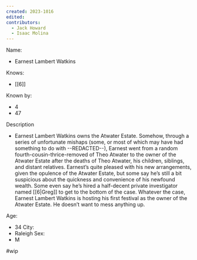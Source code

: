 ```yaml
---
created: 2023-1016
edited:
contributors:
  - Jack Howard
  - Isaac Molina
---
```


Name:
- Earnest Lambert Watkins

Knows:
- [[6]]

Known by:
- 4
- 47

Description
- Earnest Lambert Watkins owns the Atwater Estate. Somehow, through a series of unfortunate mishaps (some, or most of which may have had something to do with --REDACTED--), Earnest went from a random fourth-cousin-thrice-removed of Theo Atwater to the owner of the Atwater Estate after the deaths of Theo Atwater, his children, siblings, and distant relatives. Earnest’s quite pleased with his new arrangements, given the opulence of the Atwater Estate, but some say he’s still a bit suspicious about the quickness and convenience of his newfound wealth. Some even say he’s hired a half-decent private investigator named [[6|Greg]] to get to the bottom of the case. Whatever the case, Earnest Lambert Watkins is hosting his first festival as the owner of the Atwater Estate. He doesn’t want to mess anything up.

Age:
- 34
City:
- Raleigh
Sex:
- M

#wip
